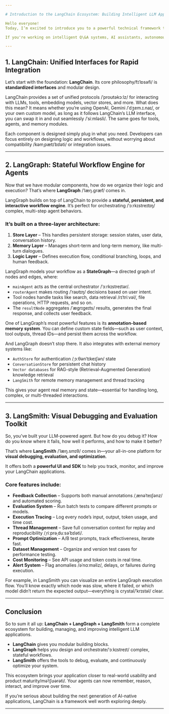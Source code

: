 ```yaml
---

# Introduction to the LangChain Ecosystem: Building Intelligent LLM Applications

Hello everyone!
Today, I’m excited to introduce you to a powerful technical framework that’s become essential for building applications powered by large language models—**LangChain** and its surrounding ecosystem.

If you're working on intelligent Q\&A systems, AI assistants, autonomous agents, or any LLM-driven application that integrates multiple tools and data sources, then this is something you should definitely understand.

---
```


## 1. LangChain: Unified Interfaces for Rapid Integration

Let’s start with the foundation: **LangChain**.
Its core philosophy/fɪˈlɒsəfi/ is **standardized interfaces** and modular design.

LangChain provides a set of unified protocols /ˈproʊtəkɔːlz/ for interacting with LLMs, tools, embedding models, vector stores, and more. What does this mean? It means whether you’re using OpenAI, Gemini /ˈdʒem.ɪ.naɪ/, or your own custom model, as long as it follows LangChain’s LLM interface, you can swap it in and out seamlessly /ˈsiːmləsli/. The same goes for tools, agents, and memory modules.

Each component is designed simply plug in what you need. Developers can focus entirely on designing logic and workflows, without worrying about compatibility /kəmˌpætɪˈbɪləti/ or integration issues.

---

## 2. LangGraph: Stateful Workflow Engine for Agents

Now that we have modular components, how do we organize their logic and execution? That’s where **LangGraph** /ˈlæŋ.ɡræf/ comes in.

LangGraph builds on top of LangChain to provide a **stateful, persistent, and interactive workflow engine**. It’s perfect for orchestrating /ˈɔːrkɪstreɪtɪŋ/ complex, multi-step agent behaviors.

### It’s built on a three-layer architecture:

1. **Store Layer** – This handles persistent storage: session states, user data, conversation history.
2. **Memory Layer** – Manages short-term and long-term memory, like multi-turn dialogues.
3. **Logic Layer** – Defines execution flow, conditional branching, loops, and human feedback.

LangGraph models your workflow as a **StateGraph**—a directed graph of nodes and edges, where:

* `mainAgent` acts as the central orchestrator /ˈɔːrkɪstreɪtər/.
* `routerAgent` makes routing /ˈraʊtɪŋ/ decisions based on user intent.
* Tool nodes handle tasks like search, data retrieval /rɪˈtriːvəl/, file operations, HTTP requests, and so on.
* The `resultNode` aggregates /ˈæɡrɪɡeɪts/ results, generates the final response, and collects user feedback.

One of LangGraph’s most powerful features is its **annotation-based memory system**. You can define custom state fields—such as user context, tool outputs, thread IDs—and persist them across the workflow.

And LangGraph doesn’t stop there. It also integrates with external memory systems like:

* `AuthStore` for authentication /ˌɔːθənˈtɪkeɪʃən/ state
* `ConversationStore` for persistent chat history
* `Vector databases` for RAG-style (Retrieval-Augmented Generation) knowledge retrieval
* `LangSmith` for remote memory management and thread tracking

This gives your agent real memory and state—essential for handling long, complex, or multi-threaded interactions.

---

## 3. LangSmith: Visual Debugging and Evaluation Toolkit

So, you’ve built your LLM-powered agent. But how do you debug it? How do you know where it fails, how well it performs, and how to make it better?

That’s where **LangSmith** /ˈlæŋ.smɪθ/ comes in—your all-in-one platform for **visual debugging, evaluation, and optimization**.

It offers both a **powerful UI and SDK** to help you track, monitor, and improve your LangChain applications.

### Core features include:

* **Feedback Collection** – Supports both manual annotations /ˌænəˈteɪʃənz/ and automated scoring.
* **Evaluation System** – Run batch tests to compare different prompts or models.
* **Execution Tracing** – Log every node’s input, output, token usage, and time cost.
* **Thread Management** – Save full conversation context for replay and reproducibility /ˌriːprəˌduːsəˈbɪləti/.
* **Prompt Optimization** – A/B test prompts, track effectiveness, iterate fast.
* **Dataset Management** – Organize and version test cases for performance testing.
* **Cost Monitoring** – See API usage and token costs in real time.
* **Alert System** – Flag anomalies /əˈnɑːməliz/, delays, or failures during execution.

For example, in LangSmith you can visualize an entire LangGraph execution flow. You’ll know exactly which node was slow, where it failed, or which model didn’t return the expected output—everything is crystal/ˈkrɪstəl/ clear.

---

## Conclusion

So to sum it all up: **LangChain + LangGraph + LangSmith** form a complete ecosystem for building, managing, and improving intelligent LLM applications.

* **LangChain** gives you modular building blocks.
* **LangGraph** helps you design and orchestrate/ˈɔːkɪstreɪt/ complex, stateful workflows.
* **LangSmith** offers the tools to debug, evaluate, and continuously optimize your system.

This ecosystem brings your application closer to real-world usability and product maturity/məˈtʃʊərəti/. Your agents can now remember, reason, interact, and improve over time.

If you’re serious about building the next generation of AI-native applications, LangChain is a framework well worth exploring deeply.

---